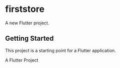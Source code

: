 # firststore

A new Flutter project.

## Getting Started

This project is a starting point for a Flutter application.

A Flutter Project 
